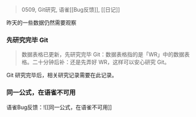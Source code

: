 > 0509, Git研究, 语雀[[Bug反馈]], [[日记]]

昨天的一些数据仍然需要观察

### 先研究完毕 Git

> 数据表格已更新，先研究完毕 Git：数据表格指的是「WR」中的数据表格。二十分钟后补：还是先弄好 WR，这样可以安心研究 Git。

Git 研究完毕后，相关研究记录需要在此记录。

### 同一公式，在语雀不可用
语雀Bug反馈：![[同一公式，在语雀不可用]]

